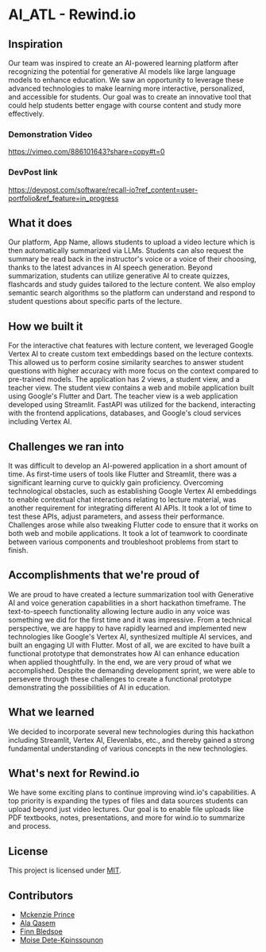 # AI_ATL - Rewind.io 

## Inspiration
Our team was inspired to create an AI-powered learning platform after recognizing the potential for generative AI models like large language models to enhance education. We saw an opportunity to leverage these advanced technologies to make learning more interactive, personalized, and accessible for students. Our goal was to create an innovative tool that could help students better engage with course content and study more effectively.

### Demonstration Video
https://vimeo.com/886101643?share=copy#t=0

### DevPost link
https://devpost.com/software/recall-io?ref_content=user-portfolio&ref_feature=in_progress

## What it does
Our platform, App Name, allows students to upload a video lecture which is then automatically summarized via LLMs. Students can also request the summary be read back in the instructor's voice or a voice of their choosing, thanks to the latest advances in AI speech generation. Beyond summarization, students can utilize generative AI to create quizzes, flashcards and study guides tailored to the lecture content. We also employ semantic search algorithms so the platform can understand and respond to student questions about specific parts of the lecture.

## How we built it
For the interactive chat features with lecture content, we leveraged Google Vertex AI to create custom text embeddings based on the lecture contexts. This allowed us to perform cosine similarity searches to answer student questions with higher accuracy with more focus on the context compared to pre-trained models. The application has 2 views, a student view, and a teacher view. The student view contains a web and mobile application built using Google's Flutter and Dart. The teacher view is a web application developed using Streamlit. FastAPI was utilized for the backend, interacting with the frontend applications, databases, and Google's cloud services including Vertex AI.

## Challenges we ran into
It was difficult to develop an AI-powered application in a short amount of time. As first-time users of tools like Flutter and Streamlit, there was a significant learning curve to quickly gain proficiency. Overcoming technological obstacles, such as establishing Google Vertex AI embeddings to enable contextual chat interactions relating to lecture material, was another requirement for integrating different AI APIs. It took a lot of time to test these APIs, adjust parameters, and assess their performance. Challenges arose while also tweaking Flutter code to ensure that it works on both web and mobile applications. 
It took a lot of teamwork to coordinate between various components and troubleshoot problems from start to finish.

## Accomplishments that we're proud of
We are proud to have created a lecture summarization tool with Generative AI and voice generation capabilities in a short hackathon timeframe. The text-to-speech functionality allowing lecture audio in any voice was something we did for the first time and it was impressive. From a technical perspective, we are happy to have rapidly learned and implemented new technologies like Google's Vertex AI, synthesized multiple AI services, and built an engaging UI with Flutter. Most of all, we are excited to have built a functional prototype that demonstrates how AI can enhance education when applied thoughtfully. In the end, we are very proud of what we accomplished. Despite the demanding development sprint, we were able to persevere through these challenges to create a functional prototype demonstrating the possibilities of AI in education.

## What we learned
We decided to incorporate several new technologies during this hackathon including Streamlit, Vertex AI, Elevenlabs, etc., and thereby gained a strong fundamental understanding of various concepts in the new technologies. 

## What's next for Rewind.io
We have some exciting plans to continue improving wind.io's capabilities. A top priority is expanding the types of files and data sources students can upload beyond just video lectures. Our goal is to enable file uploads like PDF textbooks, notes, presentations, and more for wind.io to summarize and process.


## License

This project is licensed under [MIT](https://mit-license.org/). 

 
## Contributors

- [Mckenzie Prince](https://github.com/Mckenz31)
- [Ala Qasem](https://github.com/qasema)
- [Finn Bledsoe](https://github.com/bledsoef)
- [Moise Dete-Kpinssounon](https://github.com/moisedk)
